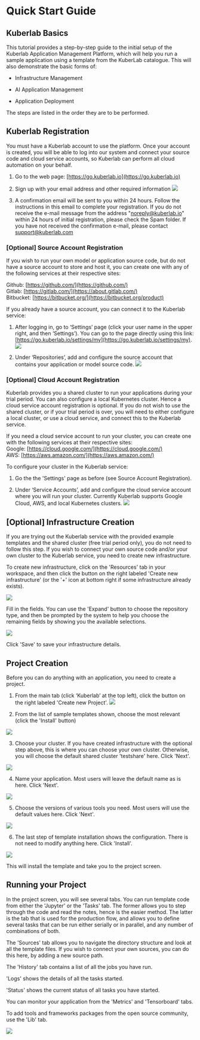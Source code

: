 # Quick Start Guide

## Kuberlab Basics

This tutorial provides a step-by-step guide to the initial setup of the Kuberlab Application Management Platform, which will help you run a sample application using a template from the KuberLab catalogue. This will also demonstrate the basic forms of:

* Infrastructure Management

* AI Application Management

* Application Deployment

The steps are listed in the order they are to be performed.


## Kuberlab Registration

You must have a Kuberlab account to use the platform. Once your account is created, you will be able to log into our system and connect your source code and cloud service accounts, so Kuberlab can perform all cloud automation on your behalf.

1. Go to the web page: [https://go.kuberlab.io](https://go.kuberlab.io)

2. Sign up with your email address and other required information ![](img/quickstart/login.png)

3. A confirmation email will be sent to you within 24 hours. Follow the instructions in this email to complete your registration. If you do not receive the e-mail message from the address "noreply@kuberlab.io" within 24 hours of initial registration, please check the Spam folder. If you have not received the confirmation e-mail, please contact [support@kuberlab.com](mailto:support@kuberlab.com)


### [Optional] Source Account Registration

If you wish to run your own model or application source code, but do not have a source account to store and host it, you can create one with any of the following services at their respective sites:  

Github: [https://github.com/](https://github.com/)  
Gitlab: [https://gitlab.com/](https://about.gitlab.com/)  
Bitbucket: [https://bitbucket.org/](https://bitbucket.org/product)  

If you already have a source account, you can connect it to the Kuberlab service:

1. After logging in, go to ‘Settings’ page (click your user name in the upper right, and then ‘Settings’). You can go to the page directly using this link: [https://go.kuberlab.io/settings/my](https://go.kuberlab.io/settings/my). ![](img/quickstart/settings.png)

2. Under ‘Repositories’, add and configure the source account that contains your application or model source code. ![](img/quickstart/add_repo.png)


### [Optional] Cloud Account Registration

Kuberlab provides you a shared cluster to run your applications during your trial period. You can also configure a local Kubernetes cluster. Hence a cloud service account registration is optional. If you do not wish to use the shared cluster, or if your trial period is over, you will need to either configure a local cluster, or use a cloud service, and connect this to the Kuberlab service.

If you need a cloud service account to run your cluster, you can create one with the following services at their respective sites:  
Google: [https://cloud.google.com/](https://cloud.google.com/)  
AWS: [https://aws.amazon.com/](https://aws.amazon.com/)  

To configure your cluster in the Kuberlab service:
1. Go the the 'Settings' page as before (see Source Account Registration).

2. Under ‘Service Accounts’, add and configure the cloud service account where you will run your cluster. Currently Kuberlab supports Google Cloud, AWS, and local Kubernetes clusters.
![](img/quickstart/add_service.png)

## [Optional] Infrastructure Creation

If you are trying out the Kuberlab service with the provided example templates and the shared cluster (free trial period only), you do not need to follow this step. If you wish to connect your own source code and/or your own cluster to the Kuberlab service, you need to create new infrastructure.

To create new infrastructure, click on the 'Resources' tab in your workspace, and then click the button on the right labeled 'Create new infrastructure' (or the '+' icon at bottom right if some infrastructure already exists).

![](img/quickstart/resources.png)

Fill in the fields. You can use the 'Expand' button to choose the repository type, and then be prompted by the system to help you choose the remaining fields by showing you the available selections.

![](img/quickstart/new_infra.png)

Click 'Save' to save your infrastructure details.

## Project Creation

Before you can do anything with an application, you need to create a project.

1. From the main tab (click ‘Kuberlab’ at the top left), click the button on the right labeled 'Create new Project'.
![](img/quickstart/new_project.png)

2. From the list of sample templates shown, choose the most relevant (click the 'Install' button)

![](img/quickstart/proj_sample_templates.png)

3. Choose your cluster. If you have created infrastructure with the optional step above, this is where you can choose your own cluster. Otherwise, you will choose the default shared cluster 'testshare' here. Click 'Next'.

![](img/quickstart/choose_cluster.png)

4. Name your application. Most users will leave the default name as is here. Click 'Next'.

![](img/quickstart/name_app.png)

5. Choose the versions of various tools you need. Most users will use the default values here. Click 'Next'.

![](img/quickstart/version_select.png)

6. The last step of template installation shows the configuration. There is not need to modify anything here. Click 'Install'.

![](img/quickstart/config.png)

This will install the template and take you to the project screen.

## Running your Project

In the project screen, you will see several tabs. You can run template code from either the 'Jupyter' or the 'Tasks' tab. The former allows you to step through the code and read the notes, hence is the easier method. The latter is the tab that is used for the production flow, and allows you to define several tasks that can be run either serially or in parallel, and any number of combinations of both.

The 'Sources' tab allows you to navigate the directory structure and look at all the template files. If you wish to connect your own sources, you can do this here, by adding a new source path.

The 'History' tab contains a list of all the jobs you have run.

'Logs' shows the details of all the tasks started.

'Status' shows the current status of all tasks you have started.

You can monitor your application from the 'Metrics' and 'Tensorboard' tabs.

To add tools and frameworks packages from the open source community, use the 'Lib' tab.

![](img/quickstart/project.png)

